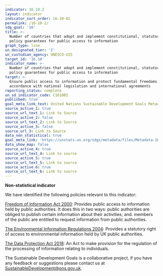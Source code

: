 ```yaml
---
indicator: 16.10.2
layout: indicator
indicator_sort_order: 16-10-02
permalink: /16-10-2/
sdg_goal: '16'
title: >-
  Number of countries that adopt and implement constitutional, statutory and/or
  policy guarantees for public access to information
graph_type: line
un_designated_tier: '2'
un_custodian_agency: UNESCO-UIS
target_id: '16.10'
indicator_name: >-
  Number of countries that adopt and implement constitutional, statutory and/or
  policy guarantees for public access to information
target: >-
  Ensure public access to information and protect fundamental freedoms, in
  accordance with national legislation and international agreements
reporting_status: complete
un_sd_indicator_code: C161002
published: true
goal_meta_link_text: United Nations Sustainable Development Goals Metadata (pdf 1361kB)
source_active_1: true
source_url_text_1: Link to Source
source_active_2: false
source_url_text_2: Link to Source
source_active_3: false
source_url_3: Link to Source
data_non_statistical: true
goal_meta_link: 'https://unstats.un.org/sdgs/metadata/files/Metadata-16-10-02.pdf'
data_show_map: false
source_active_4: true
source_url_text_4: Link to source
source_active_5: true
source_url_text_5: Link to source
source_active_6: true
source_url_text_6: Link to source
---
```

**Non-statistical indicator**

We have identified the following policies relevant to this indicator:

[Freedom of Information Act 2000](https://www.legislation.gov.uk/ukpga/2000/36/contents): Provides public access to information held by public authorities. It does this in two ways: public authorities are obliged to publish certain information about their activities; and. members of the public are entitled to request information from public authorities.

[The Environmental Information Regulations 2004](https://www.legislation.gov.uk/uksi/2004/3391/part/2): Provides a statutory right of access to environmental information held by UK public authorities.

[The Data Protection Act 2018](http://www.legislation.gov.uk/ukpga/2018/12/contents/enacted): An Act to make provision for the regulation of the processing of information relating to individuals.

The Sustainable Development Goals is a collaborative project, if you have any feedback or suggestions please contact us at <SustainableDevelopment@ons.gov.uk>.
